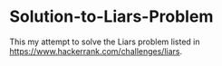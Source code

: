 # Solution-to-Liars-Problem
This my attempt to solve the Liars problem listed in https://www.hackerrank.com/challenges/liars.
